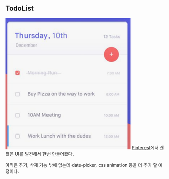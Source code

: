 ## TodoList

![Todo List UI](/todolist.png)
[Pinterest](https://www.pinterest.co.kr/pin/345862446366514699/)에서 괜찮은 UI를 발견해서 한번 만들어봤다.

아직은 추가, 삭제 기능 밖에 없는데 date-picker, css animation 등을 더 추가 할 예정이다. 